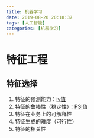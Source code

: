 ```yaml
---
title: 机器学习
date: 2019-08-20 20:18:37
tags: [人工智能]
categories: [机器学习]
---
```










# 特征工程

## 特征选择

1. 特征的预测能力：[iv值](./IV值.md)
2. 特征的鲁棒性（稳定性）：[PSI值](./PSI.md)
3. 特征在业务上的可解释性
4. 特征生成的难度（可行性）
5. 特征的相关性

